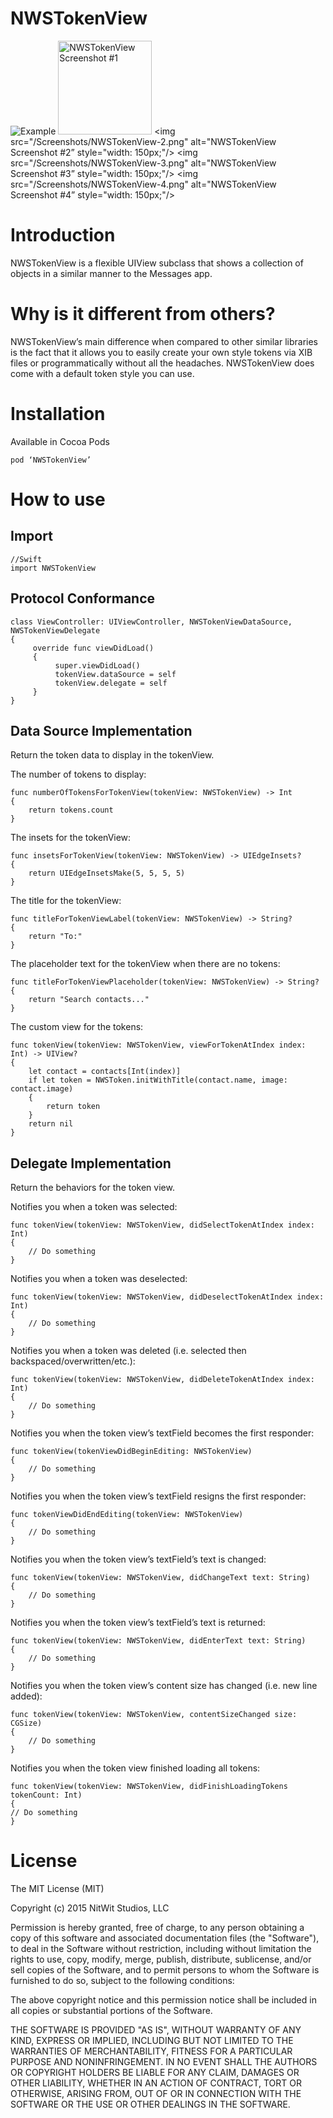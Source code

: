 # NWSTokenView

![Example](/Screenshots/NWSTokenViewExample.gif)
<img src="/Screenshots/NWSTokenView-1.png" alt="NWSTokenView Screenshot #1" style="width: 150px;"/>
<img src="/Screenshots/NWSTokenView-2.png" alt="NWSTokenView Screenshot #2” style="width: 150px;"/>
<img src="/Screenshots/NWSTokenView-3.png" alt="NWSTokenView Screenshot #3” style="width: 150px;"/>
<img src="/Screenshots/NWSTokenView-4.png" alt="NWSTokenView Screenshot #4” style="width: 150px;"/>

# Introduction
NWSTokenView is a flexible UIView subclass that shows a collection of objects in a similar manner to the Messages app. 

# Why is it different from others?
NWSTokenView’s main difference when compared to other similar libraries is the fact that it allows you to easily create your own style tokens via XIB files or programmatically without all the headaches. NWSTokenView does come with a default token style you can use.

# Installation
Available in Cocoa Pods
    
    pod ‘NWSTokenView’

# How to use

## Import

    //Swift
    import NWSTokenView


## Protocol Conformance

    class ViewController: UIViewController, NWSTokenViewDataSource, NWSTokenViewDelegate
    {
         override func viewDidLoad()
         {
              super.viewDidLoad()
              tokenView.dataSource = self
              tokenView.delegate = self
         }
    }

## Data Source Implementation

Return the token data to display in the tokenView.

The number of tokens to display:

    func numberOfTokensForTokenView(tokenView: NWSTokenView) -> Int
    {
        return tokens.count
    }
    
The insets for the tokenView:

    func insetsForTokenView(tokenView: NWSTokenView) -> UIEdgeInsets?
    {
        return UIEdgeInsetsMake(5, 5, 5, 5)
    }
    
The title for the tokenView:

    func titleForTokenViewLabel(tokenView: NWSTokenView) -> String?
    {
        return "To:"
    }
    
The placeholder text for the tokenView when there are no tokens:

    func titleForTokenViewPlaceholder(tokenView: NWSTokenView) -> String?
    {
        return "Search contacts..."
    }
    
The custom view for the tokens:

    func tokenView(tokenView: NWSTokenView, viewForTokenAtIndex index: Int) -> UIView?
    {
        let contact = contacts[Int(index)]
        if let token = NWSToken.initWithTitle(contact.name, image: contact.image)
        {
            return token
        }
        return nil
    }

## Delegate Implementation

Return the behaviors for the token view.

Notifies you when a token was selected:

    func tokenView(tokenView: NWSTokenView, didSelectTokenAtIndex index: Int)
    {
        // Do something
    }
   
Notifies you when a token was deselected: 

    func tokenView(tokenView: NWSTokenView, didDeselectTokenAtIndex index: Int)
    {
        // Do something
    }
    
Notifies you when a token was deleted (i.e. selected then backspaced/overwritten/etc.):

    func tokenView(tokenView: NWSTokenView, didDeleteTokenAtIndex index: Int)
    {
        // Do something
    }
    
Notifies you when the token view’s textField becomes the first responder:

    func tokenView(tokenViewDidBeginEditing: NWSTokenView)
    {
        // Do something
    }
   
Notifies you when the token view’s textField resigns the first responder: 

    func tokenViewDidEndEditing(tokenView: NWSTokenView)
    {
        // Do something
    }
 
Notifies you when the token view’s textField’s text is changed:  
  
    func tokenView(tokenView: NWSTokenView, didChangeText text: String)
    {
        // Do something
    }
  
Notifies you when the token view’s textField’s text is returned:  
    
    func tokenView(tokenView: NWSTokenView, didEnterText text: String)
    {
        // Do something    
    }
    
Notifies you when the token view’s content size has changed (i.e. new line added): 
     
    func tokenView(tokenView: NWSTokenView, contentSizeChanged size: CGSize)
    {
        // Do something
    }

Notifies you when the token view finished loading all tokens:  
        
    func tokenView(tokenView: NWSTokenView, didFinishLoadingTokens tokenCount: Int)
    {
	// Do something
    }

# License

The MIT License (MIT)

Copyright (c) 2015 NitWit Studios, LLC

Permission is hereby granted, free of charge, to any person obtaining a copy
of this software and associated documentation files (the "Software"), to deal
in the Software without restriction, including without limitation the rights
to use, copy, modify, merge, publish, distribute, sublicense, and/or sell
copies of the Software, and to permit persons to whom the Software is
furnished to do so, subject to the following conditions:

The above copyright notice and this permission notice shall be included in
all copies or substantial portions of the Software.

THE SOFTWARE IS PROVIDED "AS IS", WITHOUT WARRANTY OF ANY KIND, EXPRESS OR
IMPLIED, INCLUDING BUT NOT LIMITED TO THE WARRANTIES OF MERCHANTABILITY,
FITNESS FOR A PARTICULAR PURPOSE AND NONINFRINGEMENT. IN NO EVENT SHALL THE
AUTHORS OR COPYRIGHT HOLDERS BE LIABLE FOR ANY CLAIM, DAMAGES OR OTHER
LIABILITY, WHETHER IN AN ACTION OF CONTRACT, TORT OR OTHERWISE, ARISING FROM,
OUT OF OR IN CONNECTION WITH THE SOFTWARE OR THE USE OR OTHER DEALINGS IN
THE SOFTWARE.


